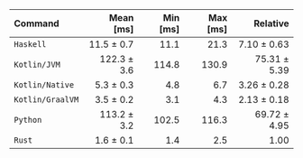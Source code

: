 | Command | Mean [ms] | Min [ms] | Max [ms] | Relative |
|:---|---:|---:|---:|---:|
| `Haskell` | 11.5 ± 0.7 | 11.1 | 21.3 | 7.10 ± 0.63 |
| `Kotlin/JVM` | 122.3 ± 3.6 | 114.8 | 130.9 | 75.31 ± 5.39 |
| `Kotlin/Native` | 5.3 ± 0.3 | 4.8 | 6.7 | 3.26 ± 0.28 |
| `Kotlin/GraalVM` | 3.5 ± 0.2 | 3.1 | 4.3 | 2.13 ± 0.18 |
| `Python` | 113.2 ± 3.2 | 102.5 | 116.3 | 69.72 ± 4.95 |
| `Rust` | 1.6 ± 0.1 | 1.4 | 2.5 | 1.00 |

